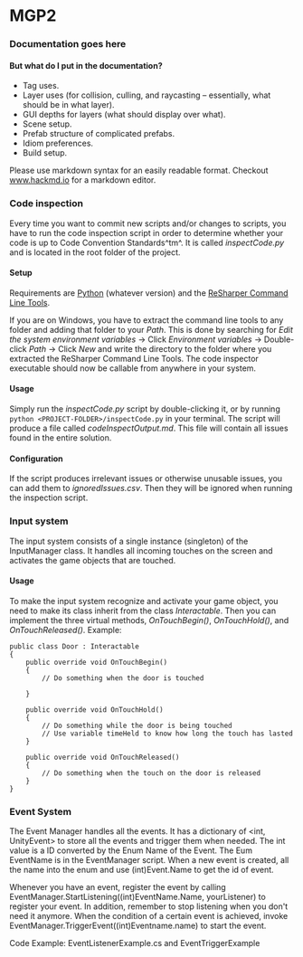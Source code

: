 # MGP2
### Documentation goes here
#### But what do I put in the documentation?

- Tag uses.
- Layer uses (for collision, culling, and raycasting – essentially, what should be in what layer).
- GUI depths for layers (what should display over what).
- Scene setup.
- Prefab structure of complicated prefabs.
- Idiom preferences.
- Build setup.

Please use markdown syntax for an easily readable format. Checkout www.hackmd.io for a markdown editor.

### Code inspection
Every time you want to commit new scripts and/or changes to scripts, you have to run the code inspection script in order to determine whether your code is up to Code Convention Standards^tm^. It is called *inspectCode.py* and is located in the root folder of the project.

#### Setup
Requirements are [Python](https://www.python.org/downloads/) (whatever version) and the [ReSharper Command Line Tools](https://www.jetbrains.com/resharper/download/index.html#section=resharper-clt). 

If you are on Windows, you have to extract the command line tools to any folder and adding that folder to your *Path*. This is done by searching for *Edit the system environment variables* -> Click *Environment variables* -> Double-click *Path* -> Click *New* and write the directory to the folder where you extracted the ReSharper Command Line Tools. The code inspector executable should now be callable from anywhere in your system.

#### Usage
Simply run the *inspectCode.py* script by double-clicking it, or by running 
`python <PROJECT-FOLDER>/inspectCode.py` in your terminal. The script will produce a file called *codeInspectOutput.md*. This file will contain all issues found in the entire solution.

#### Configuration
If the script produces irrelevant issues or otherwise unusable issues, you can add them to *ignoredIssues.csv*. Then they will be ignored when running the inspection script.

### Input system
The input system consists of a single instance (singleton) of the InputManager class. It handles all incoming touches on the screen and activates the game objects that are touched. 

#### Usage
To make the input system recognize and activate your game object, you need to make its class inherit from the class *Interactable*. Then you can implement the three virtual methods, *OnTouchBegin()*, *OnTouchHold()*, and *OnTouchReleased()*. 
Example: 
```clike=
public class Door : Interactable 
{
    public override void OnTouchBegin()
    {
        // Do something when the door is touched
     
    }
 
    public override void OnTouchHold()
    {
        // Do something while the door is being touched
        // Use variable timeHeld to know how long the touch has lasted
    }
 
    public override void OnTouchReleased()
    {
        // Do something when the touch on the door is released
    }    
}
```
### Event System
The Event Manager handles all the events. It has a dictionary of <int, UnityEvent> to store all the events and trigger them when needed. The int value is a ID converted by the Enum Name of the Event. The Eum EventName is in the EventManager script. When a new event is created, all the name into the enum and use (int)Event.Name to get the id of event. 

Whenever you have an event, register the event by calling EventManager.StartListening((int)EventName.Name, yourListener) to register your event. In addition, remember to stop listening when you don't need it anymore. When the condition of a certain event is achieved, invoke EventManager.TriggerEvent((int)Eventname.name) to start the event. 

Code Example: EventListenerExample.cs and EventTriggerExample 
